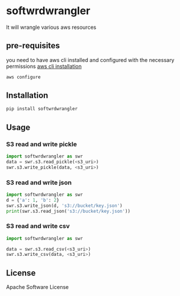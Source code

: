 # softwrdwrangler
It will wrangle various aws resources

## pre-requisites
you need to have aws cli installed and configured with the necessary permissions
[aws cli installation](https://docs.aws.amazon.com/cli/latest/userguide/getting-started-install.html)

```bash
aws configure
```

## Installation
```bash
pip install softwrdwrangler
```

## Usage
### S3 read and write pickle
```python
import softwrdwrangler as swr
data = swr.s3.read_pickle(<s3_uri>)
swr.s3.write_pickle(data, <s3_uri>)
```

### S3 read and write json
```python
import softwrdwrangler as swr
d = {'a': 1, 'b': 2}
swr.s3.write_json(d, 's3://bucket/key.json')
print(swr.s3.read_json('s3://bucket/key.json'))
```

### S3 read and write csv
```python
import softwrdwrangler as swr

data = swr.s3.read_csv(<s3_uri>)
swr.s3.write_csv(data, <s3_uri>)
```

## License
Apache Software License
```
